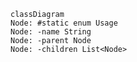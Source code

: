 


```mermaid
classDiagram
Node: #static enum Usage  
Node: -name String  
Node: -parent Node  
Node: -children List<Node>
```
<!--stackedit_data:
eyJoaXN0b3J5IjpbLTEwNjM2ODYwNTldfQ==
-->